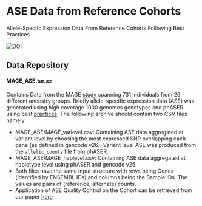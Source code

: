 # ASE Data from Reference Cohorts
Allele-Specifc Expression Data From Reference Cohorts Following Best Practices

[![DOI](https://zenodo.org/badge/966396681.svg)](https://doi.org/10.5281/zenodo.15226193)
## Data Repository
#### MAGE_ASE.tar.xz
Contains Data from the MAGE [study](https://github.com/mccoy-lab/MAGE)  spanning 731 individuals from 26 different ancestry groups. Briefly allele-specific expression data (ASE) was generated using high coverage 1000 genomes genotypes and phASER using best [practices](https://genomebiology.biomedcentral.com/articles/10.1186/s13059-015-0762-6). The following archive should contain two CSV files namely:
* MAGE_ASE/MAGE_varlevel.csv: Containing ASE data aggregated at variant level by choosing the most expressed SNP overlapping each gene (as defined in gencode v26). Variant level ASE was produced from the ```allelic_counts``` file from phASER. 
* MAGE_ASE/MAGE_haplevel.csv: Containing ASE data aggregated at haplotype level using phASER and gencode v26.
* Both files have the same input structure with rows being Genes (identified by ENSEMBL IDs) and columns being the Sample IDs. The values are pairs of (reference, alternate) counts.
* Application of ASE Quality Control on the Cohort can be retrieved from our paper [here]()

